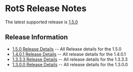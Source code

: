 # RotS Release Notes
The latest supported release is [1.5.0](https://github.com/Noobinabox/RotS_Live/blob/master/release-notes/1.5.0)

## Release Information
* [1.5.0 Release Details](1.5.0) -- All Release details for the 1.5.0
* [1.4.0.1 Release Details](1.4.0.1) -- All release details for the 1.4.0.1
* [1.3.3.3 Release Details](1.3.3.3) -- All release details for the 1.3.3.3
* [1.3.0.0 Release Details](1.3.0.0) -- All release details for the 1.3.0.0
